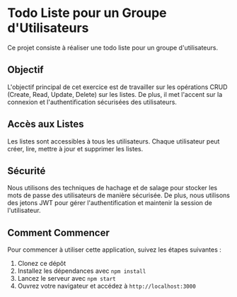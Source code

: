 
# Todo Liste pour un Groupe d'Utilisateurs

Ce projet consiste à réaliser une todo liste pour un groupe d'utilisateurs. 

## Objectif

L'objectif principal de cet exercice est de travailler sur les opérations CRUD (Create, Read, Update, Delete) sur les listes. De plus, il met l'accent sur la connexion et l'authentification sécurisées des utilisateurs.

## Accès aux Listes

Les listes sont accessibles à tous les utilisateurs. Chaque utilisateur peut créer, lire, mettre à jour et supprimer les listes.

## Sécurité

Nous utilisons des techniques de hachage et de salage pour stocker les mots de passe des utilisateurs de manière sécurisée. De plus, nous utilisons des jetons JWT pour gérer l'authentification et maintenir la session de l'utilisateur.

## Comment Commencer

Pour commencer à utiliser cette application, suivez les étapes suivantes :

1. Clonez ce dépôt
2. Installez les dépendances avec `npm install`
3. Lancez le serveur avec `npm start`
4. Ouvrez votre navigateur et accédez à `http://localhost:3000`
